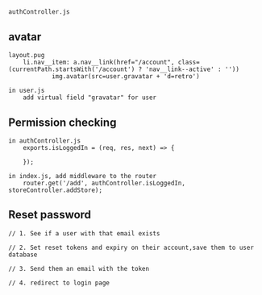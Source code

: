 ##
    authController.js


## avatar
    layout.pug
        li.nav__item: a.nav__link(href="/account", class=(currentPath.startsWith('/account') ? 'nav__link--active' : ''))
                img.avatar(src=user.gravatar + 'd=retro')

    in user.js
        add virtual field "gravatar" for user


## Permission checking
    in authController.js
        exports.isLoggedIn = (req, res, next) => {

        });

    in index.js, add middleware to the router
        router.get('/add', authController.isLoggedIn, storeController.addStore);

## Reset password
    // 1. See if a user with that email exists

    // 2. Set reset tokens and expiry on their account,save them to user database
    
    // 3. Send them an email with the token
    
    // 4. redirect to login page
  